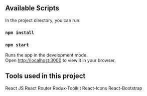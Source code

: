 
## Available Scripts

In the project directory, you can run:

### `npm install`



### `npm start`

Runs the app in the development mode.\
Open [http://localhost:3000](http://localhost:3000) to view it in your browser.

## Tools used in this project
React JS
React Router
Redux-Toolkit
React-Icons
React-Bootstrap


